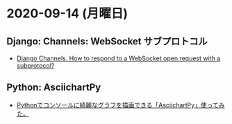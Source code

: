 # 2020-09-14 (月曜日)

## Django: Channels: WebSocket サブプロトコル

- [Django Channels. How to respond to a WebSocket open request with a subprotocol?](https://stackoverflow.com/questions/42357140/django-channels-how-to-respond-to-a-websocket-open-request-with-a-subprotocol)


## Python: AsciichartPy

- [Pythonでコンソールに綺麗なグラフを描画できる「AsciichartPy」使ってみた。](https://qiita.com/kkent030315/items/aff5c301aacb8513a11d)